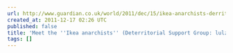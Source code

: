 ```yaml
---
url: http://www.guardian.co.uk/world/2011/dec/15/ikea-anarchists-derritorial-support-group
created_at: 2011-12-17 02:26 UTC
published: false
title: 'Meet the ''Ikea anarchists'' (Deterritorial Support Group: lulz and communism)'
tags: []
---
```



